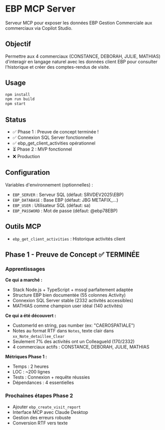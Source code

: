 # EBP MCP Server

Serveur MCP pour exposer les données EBP Gestion Commerciale aux commerciaux via Copilot Studio.

## Objectif

Permettre aux 4 commerciaux (CONSTANCE, DEBORAH, JULIE, MATHIAS) d'interagir en langage naturel avec les données client EBP pour consulter l'historique et créer des comptes-rendus de visite.

## Usage

```bash
npm install
npm run build
npm start
```

## Status

- ✅ Phase 1 : Preuve de concept terminée !
- ✅ Connexion SQL Server fonctionnelle
- ✅ ebp_get_client_activities opérationnel
- ⏳ Phase 2 : MVP fonctionnel
- ❌ Production

## Configuration

Variables d'environnement (optionnelles) :
- `EBP_SERVER` : Serveur SQL (défaut: SRVDEV2025\EBP)
- `EBP_DATABASE` : Base EBP (défaut: JBG METAFIX_...)
- `EBP_USER` : Utilisateur SQL (défaut: sa)
- `EBP_PASSWORD` : Mot de passe (défaut: @ebp78EBP)

## Outils MCP

- `ebp_get_client_activities` : Historique activités client

## Phase 1 - Preuve de Concept ✅ TERMINÉE

### Apprentissages

**Ce qui a marché :**
- Stack Node.js + TypeScript + mssql parfaitement adaptée
- Structure EBP bien documentée (55 colonnes Activity)
- Connexion SQL Server stable (2332 activités accessibles)
- MATHIAS comme champion user idéal (140 activités)

**Ce qui a été découvert :**
- CustomerId en string, pas number (ex: "CAEROSPATIALE")
- Notes au format RTF dans `Notes`, texte clair dans `xx_Note_detaillee_Clear`
- Seulement 7% des activités ont un ColleagueId (170/2332)
- 4 commerciaux actifs : CONSTANCE, DEBORAH, JULIE, MATHIAS

**Métriques Phase 1 :**
- Temps : 2 heures
- LOC : ~200 lignes
- Tests : Connexion + requête réussies
- Dépendances : 4 essentielles

### Prochaines étapes Phase 2
- Ajouter `ebp_create_visit_report`
- Interface MCP avec Claude Desktop
- Gestion des erreurs robuste
- Conversion RTF vers texte